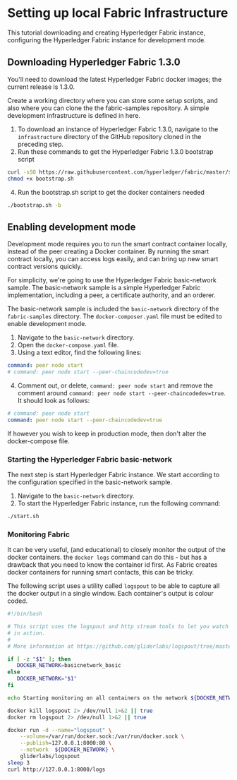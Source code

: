 # Setting up local Fabric Infrastructure

This tutorial downloading and creating Hyperledger Fabric instance, configuring the Hyperledger Fabric instance for development mode.

## Downloading Hyperledger Fabric 1.3.0
You'll need to download the latest Hyperledger Fabric docker images; the current release is 1.3.0.

Create a working directory where you can store some setup scripts, and also where you can clone the the fabric-samples repository. A simple development infrastructure is defined in here. 

1. To download an instance of Hyperledger Fabric 1.3.0, navigate to the `infrastructure` directory of the GitHub repository cloned in the preceding step.
2. Run these commands to get the Hyperledger Fabric 1.3.0 bootstrap script

```bash
curl -sSO https://raw.githubusercontent.com/hyperledger/fabric/master/scripts/bootstrap.sh
chmod +x bootstrap.sh
```

4. Run the bootstrap.sh script to get the docker containers needed

```bash
./bootstrap.sh -b      
```

## Enabling development mode
Development mode requires you to run the smart contract container locally, instead of the peer creating a Docker container. By running the smart contract locally, you can access logs easily, and can bring up new smart contract versions quickly.

For simplicity, we're going to use the Hyperledger Fabric basic-network sample. The basic-network sample is a simple Hyperledger Fabric implementation, including a peer, a certificate authority, and an orderer.

The basic-network sample is included the `basic-network` directory of the `fabric-samples` directory. The `docker-composer.yaml` file must be edited to enable development mode.
1. Navigate to the `basic-network` directory.
2. Open the `docker-compose.yaml` file.
3. Using a text editor, find the following lines:

```yaml
command: peer node start
# command: peer node start --peer-chaincodedev=true
```

4. Comment out, or delete, `command: peer node start` and remove the comment around `command: peer node start --peer-chaincodedev=true`. It should look as follows:

```yaml
# command: peer node start
command: peer node start --peer-chaincodedev=true
```

If however you wish to keep in production mode, then don't alter the docker-compose file. 

### Starting the Hyperledger Fabric basic-network
The next step is start Hyperledger Fabric instance. We start according to the configuration specified in the basic-network sample.
1. Navigate to the `basic-network` directory.
2. To start the Hyperledger Fabric instance, run the following command:

```bash
./start.sh
```

### Monitoring Fabric  
It can be very useful, (and educational) to closely monitor the output of the docker containers. the `docker logs` command can do this - but has a drawback that you need to know the container id first. As Fabric creates docker containers for running smart contacts, this can be tricky. 

The following script uses a utility called `logspout` to be able to capture all the docker output in a single window. Each container's output is colour coded.

```bash
#!/bin/bash

# This script uses the logspout and http stream tools to let you watch the docker containers
# in action.
#
# More information at https://github.com/gliderlabs/logspout/tree/master/httpstream

if [ -z "$1" ]; then
   DOCKER_NETWORK=basicnetwork_basic
else 
   DOCKER_NETWORK="$1"
fi

echo Starting monitoring on all containers on the network ${DOCKER_NETWORK}   

docker kill logspout 2> /dev/null 1>&2 || true
docker rm logspout 2> /dev/null 1>&2 || true

docker run -d --name="logspout" \
	--volume=/var/run/docker.sock:/var/run/docker.sock \
	--publish=127.0.0.1:8000:80 \
	--network  ${DOCKER_NETWORK} \
	gliderlabs/logspout  
sleep 3
curl http://127.0.0.1:8000/logs
```

